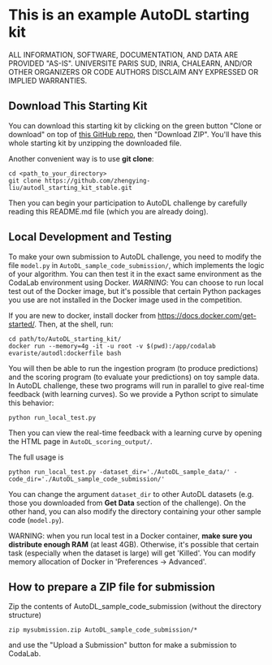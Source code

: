 This is an example AutoDL starting kit
======================================

ALL INFORMATION, SOFTWARE, DOCUMENTATION, AND DATA ARE PROVIDED "AS-IS".
UNIVERSITE PARIS SUD, INRIA, CHALEARN, AND/OR OTHER ORGANIZERS
OR CODE AUTHORS DISCLAIM ANY EXPRESSED OR IMPLIED WARRANTIES.

## Download This Starting Kit

 You can download this starting kit by clicking on the green button "Clone or download" on top of [this GitHub repo](https://github.com/zhengying-liu/autodl_starting_kit_stable), then "Download ZIP". You'll have this whole starting kit by unzipping the downloaded file.

 Another convenient way is to use **git clone**:
 ```
 cd <path_to_your_directory>
 git clone https://github.com/zhengying-liu/autodl_starting_kit_stable.git
 ```

 Then you can begin your participation to AutoDL challenge by carefully reading this README.md file (which you are already doing).

## Local Development and Testing
To make your own submission to AutoDL challenge, you need to modify the file
`model.py` in `AutoDL_sample_code_submission/`, which implements the logic of your
algorithm. You can then test it in the exact same environment as the CodaLab
environment using Docker. *WARNING*: You can choose to run local test out of the Docker
image, but it's possible that certain Python packages you use are not installed
in the Docker image used in the competition.

If you are new to docker, install docker from https://docs.docker.com/get-started/.
Then, at the shell, run:
```
cd path/to/AutoDL_starting_kit/
docker run --memory=4g -it -u root -v $(pwd):/app/codalab evariste/autodl:dockerfile bash
```
You will then be able to run the ingestion program (to produce predictions) and
the scoring program (to evaluate your predictions) on toy sample data. In AutoDL
challenge, these two programs will run in parallel to give real-time feedback
(with learning curves). So we provide a Python script to simulate this behavior:
```
python run_local_test.py
```
Then you can view the real-time feedback with a learning curve by opening the
HTML page in `AutoDL_scoring_output/`.

The full usage is
```
python run_local_test.py -dataset_dir='./AutoDL_sample_data/' -code_dir='./AutoDL_sample_code_submission/'
```
You can change the argument `dataset_dir` to other AutoDL datasets (e.g. those
you downloaded from **Get Data** section of the challenge). On the other hand,
you can also modify the directory containing your other sample code
(`model.py`).

WARNING: when you run local test in a Docker container, **make sure you distribute
enough RAM** (at least 4GB). Otherwise, it's possible that certain task
(especially when the dataset is large) will get 'Killed'. You can modify memory
allocation of Docker in 'Preferences -> Advanced'.

## How to prepare a ZIP file for submission
Zip the contents of AutoDL_sample_code_submission (without the directory structure)
```
zip mysubmission.zip AutoDL_sample_code_submission/*
```
and use the "Upload a Submission" button for make a submission to CodaLab.
